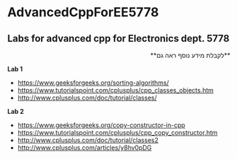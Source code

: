 # AdvancedCppForEE5778
## Labs for advanced cpp for Electronics dept. 5778  

<DIV dir="RTL">**לקבלת מידע נוסף ראה גם**</DIV>

**Lab 1**

   - https://www.geeksforgeeks.org/sorting-algorithms/
   - https://www.tutorialspoint.com/cplusplus/cpp_classes_objects.htm
   - http://www.cplusplus.com/doc/tutorial/classes/

**Lab 2**

   - https://www.geeksforgeeks.org/copy-constructor-in-cpp
   - https://www.tutorialspoint.com/cplusplus/cpp_copy_constructor.htm
   - http://www.cplusplus.com/doc/tutorial/classes2
   - http://www.cplusplus.com/articles/y8hv0pDG

